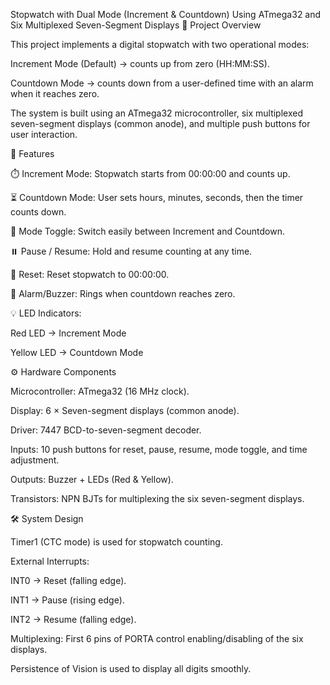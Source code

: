 Stopwatch with Dual Mode (Increment & Countdown)
Using ATmega32 and Six Multiplexed Seven-Segment Displays
📌 Project Overview

This project implements a digital stopwatch with two operational modes:

Increment Mode (Default) → counts up from zero (HH:MM:SS).

Countdown Mode → counts down from a user-defined time with an alarm when it reaches zero.

The system is built using an ATmega32 microcontroller, six multiplexed seven-segment displays (common anode), and multiple push buttons for user interaction.

🎯 Features

⏱️ Increment Mode: Stopwatch starts from 00:00:00 and counts up.

⏳ Countdown Mode: User sets hours, minutes, seconds, then the timer counts down.

🔁 Mode Toggle: Switch easily between Increment and Countdown.

⏸️ Pause / Resume: Hold and resume counting at any time.

🔄 Reset: Reset stopwatch to 00:00:00.

🔔 Alarm/Buzzer: Rings when countdown reaches zero.

💡 LED Indicators:

Red LED → Increment Mode

Yellow LED → Countdown Mode

⚙️ Hardware Components

Microcontroller: ATmega32 (16 MHz clock).

Display: 6 × Seven-segment displays (common anode).

Driver: 7447 BCD-to-seven-segment decoder.

Inputs: 10 push buttons for reset, pause, resume, mode toggle, and time adjustment.

Outputs: Buzzer + LEDs (Red & Yellow).

Transistors: NPN BJTs for multiplexing the six seven-segment displays.

🛠️ System Design

Timer1 (CTC mode) is used for stopwatch counting.

External Interrupts:

INT0 → Reset (falling edge).

INT1 → Pause (rising edge).

INT2 → Resume (falling edge).

Multiplexing: First 6 pins of PORTA control enabling/disabling of the six displays.

Persistence of Vision is used to display all digits smoothly.
